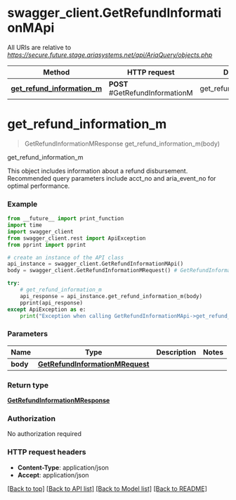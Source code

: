 # swagger_client.GetRefundInformationMApi

All URIs are relative to *https://secure.future.stage.ariasystems.net/api/AriaQuery/objects.php*

Method | HTTP request | Description
------------- | ------------- | -------------
[**get_refund_information_m**](GetRefundInformationMApi.md#get_refund_information_m) | **POST** #GetRefundInformationM | get_refund_information_m


# **get_refund_information_m**
> GetRefundInformationMResponse get_refund_information_m(body)

get_refund_information_m

This object includes information about a refund disbursement. Recommended query parameters include acct_no and aria_event_no for optimal performance. 

### Example
```python
from __future__ import print_function
import time
import swagger_client
from swagger_client.rest import ApiException
from pprint import pprint

# create an instance of the API class
api_instance = swagger_client.GetRefundInformationMApi()
body = swagger_client.GetRefundInformationMRequest() # GetRefundInformationMRequest | 

try:
    # get_refund_information_m
    api_response = api_instance.get_refund_information_m(body)
    pprint(api_response)
except ApiException as e:
    print("Exception when calling GetRefundInformationMApi->get_refund_information_m: %s\n" % e)
```

### Parameters

Name | Type | Description  | Notes
------------- | ------------- | ------------- | -------------
 **body** | [**GetRefundInformationMRequest**](GetRefundInformationMRequest.md)|  | 

### Return type

[**GetRefundInformationMResponse**](GetRefundInformationMResponse.md)

### Authorization

No authorization required

### HTTP request headers

 - **Content-Type**: application/json
 - **Accept**: application/json

[[Back to top]](#) [[Back to API list]](../README.md#documentation-for-api-endpoints) [[Back to Model list]](../README.md#documentation-for-models) [[Back to README]](../README.md)

